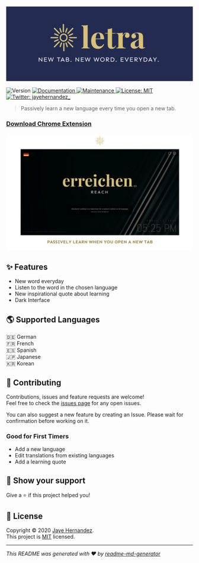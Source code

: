 ![Title](docs/title.png)

<p>
  <img alt="Version" src="https://img.shields.io/badge/version-1.0.4-blue.svg?cacheSeconds=2592000" />
  <a href="https://github.com/jayehernandez/letra#readme" target="_blank">
    <img alt="Documentation" src="https://img.shields.io/badge/documentation-yes-brightgreen.svg" />
  </a>
  <a href="https://github.com/jayehernandez/letra/graphs/commit-activity" target="_blank">
    <img alt="Maintenance" src="https://img.shields.io/badge/Maintained%3F-yes-green.svg" />
  </a>
  <a href="https://github.com/jayehernandez/letra-extension/blob/master/LICENSE" target="_blank">
    <img alt="License: MIT" src="https://img.shields.io/github/license/jayehernandez/letra-extension" />
  </a>
  <a href="https://twitter.com/jayehernandez_" target="_blank">
    <img alt="Twitter: jayehernandez_" src="https://img.shields.io/twitter/follow/jayehernandez_.svg?style=social" />
  </a>
</p>

> Passively learn a new language every time you open a new tab.

### [Download Chrome Extension](https://chrome.google.com/webstore/detail/letra/cjodkkjokggcaeacdhjliobekbnnmoio)

![Main Screenshot](docs/main_screenshot.png)

## ✨ Features
- New word everyday
- Listen to the word in the chosen language
- New inspirational quote about learning
- Dark Interface

## 🌎 Supported Languages
🇩🇪 German<br>
🇫🇷 French<br>
🇪🇸 Spanish<br>
🇯🇵 Japanese<br>
🇰🇷 Korean

## 🤝 Contributing

Contributions, issues and feature requests are welcome!<br /> Feel free to check the [issues page](https://github.com/jayehernandez/letra-extension/issues) for any open issues.

You can also suggest a new feature by creating an Issue. Please wait for confirmation before working on it.

### Good for First Timers

- Add a new language
- Edit translations from existing languages
- Add a learning quote

## 🥂 Show your support

Give a ⭐️ if this project helped you!

## 📝 License

Copyright © 2020 [Jaye Hernandez](https://github.com/jayehernandez).<br />
This project is [MIT](https://github.com/jayehernandez/letra-extension/blob/master/LICENSE) licensed.

***
_This README was generated with ❤️ by [readme-md-generator](https://github.com/kefranabg/readme-md-generator)_
